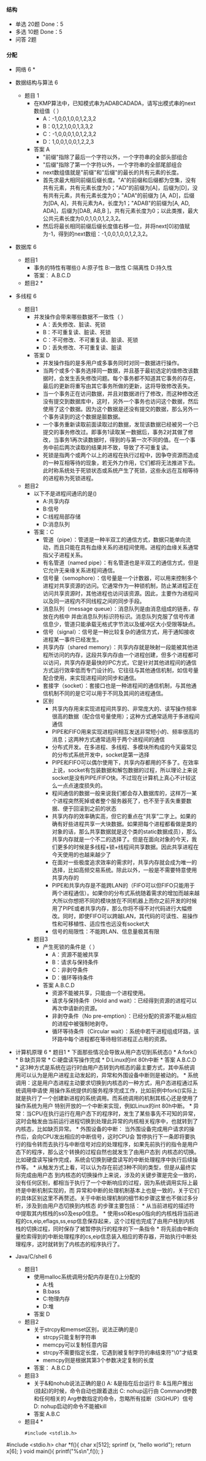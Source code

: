 #### 结构
* 单选 20题 Done：5
* 多选 10题 Done：5
* 问答 2题

#### 分配
* 网络    6
    * 
* 数据结构与算法    6
    * 题目 1
        * 在KMP算法中，已知模式串为ADABCADADA，请写出模式串的next数组值（ ）
            * A：-1,0,0,1,0,0,1,2,3,2
            * B：0,1,2,1,0,0,1,3,3,2
            * C：-1,0,0,0,1,0,1,2,3,2
            * D：1,0,0,1,0,0,1,2,2,3
        * 答案 A
            * "前缀"指除了最后一个字符以外，一个字符串的全部头部组合
            * "后缀"指除了第一个字符以外，一个字符串的全部尾部组合
            * next数组值就是"前缀"和"后缀"的最长的共有元素的长度。
            * 首先求最大相同前缀后缀长度。"A"的前缀和后缀都为空集，没有共有元素，共有元素长度为0；"AD"的前缀为[A]，后缀为[D]，没有共有元素，共有元素长度为0；"ADA"的前缀为 [A, AD]，后缀为[DA, A]，共有元素为A，长度为1；"ADAB"的前缀为[A, AD, ADA]，后缀为[DAB, AB,B ]，共有元素长度为0；以此类推，最大公共元素长度为0,0,1,0,0,1,2,3,2。
            * 然后将最长相同前缀后缀长度值右移一位，并将next[0]初值赋为-1，得到的next数组：-1,0,0,1,0,0,1,2,3,2。
* 数据库    6
    * 题目1
        * 事务的特性有哪些()
            A:原子性
            B:一致性
            C:隔离性
            D:持久性
        * 答案： A.B.C.D
    * 题目2
        * 
* 多线程    6
    * 题目1
        * 并发操作会带来哪些数据不一致性（ ）
            * A：丢失修改、脏读、死锁
            * B：不可重复读、脏读、死锁
            * C：不可修改、不可重复读、脏读、死锁
            * D：丢失修改、不可重复读、脏读
        * 答案 D
            * 并发操作指的是多用户或多事务同时对同一数据进行操作。
            * 当两个或多个事务选择同一数据，并且基于最初选定的值修改该数据时，会发生丢失修改问题。每个事务都不知道其它事务的存在，最后的更新将重写由其它事务所做的更新，这将导致修改丢失。
            * 当一个事务正在访问数据，并且对数据进行了修改，而这种修改还没有提交到数据库中，这时，另外一个事务也访问这个数据，然后使用了这个数据。因为这个数据是还没有提交的数据，那么另外一个事务读到的这个数据是脏数据。
            * 一个事务重新读取前面读取过的数据，发现该数据已经被另一个已提交的事务修改过。即事务1读取某一数据后，事务2对其做了修改，当事务1再次读数据时，得到的与第一次不同的值。在一个事务中前后两次读取的结果并不致，导致了不可重复读。
            * 死锁是指两个或两个以上的进程在执行过程中，因争夺资源而造成的一种互相等待的现象，若无外力作用，它们都将无法推进下去。此时称系统处于死锁状态或系统产生了死锁，这些永远在互相等待的进程称为死锁进程。
    * 题目2
        * 以下不是进程间通讯的是()
            * A:共享内存
            * B:信号
            * C:线程局部存储
            * D:消息队列
        * 答案：C
            * 管道（pipe）：管道是一种半双工的通信方式，数据只能单向流动，而且只能在具有血缘关系的进程间使用。进程的血缘关系通常指父子进程关系。
            * 有名管道（named pipe）：有名管道也是半双工的通信方式，但是它允许无亲缘关系进程间通信。
            * 信号量（semophore）：信号量是一个计数器，可以用来控制多个进程对共享资源的访问。它通常作为一种锁机制，防止某进程正在访问共享资源时，其他进程也访问该资源。因此，主要作为进程间以及同一进程内不同线程之间的同步手段。
            * 消息队列（message queue）：消息队列是由消息组成的链表，存放在内核中 并由消息队列标识符标识。消息队列克服了信号传递信息少，管道只能承载无格式字节流以及缓冲区大小受限等缺点。
            * 信号（signal）：信号是一种比较复杂的通信方式，用于通知接收进程某一事件已经发生。
            * 共享内存（shared memory）：共享内存就是映射一段能被其他进程所访问的内存，这段共享内存由一个进程创建，但多个进程都可以访问，共享内存是最快的IPC方式，它是针对其他进程间的通信方式运行效率低而专门设计的。它往往与其他通信机制，如信号量配合使用，来实现进程间的同步和通信。
            * 套接字（socket）：套接口也是一种进程间的通信机制，与其他通信机制不同的是它可以用于不同及其间的进程通信。
            * 区别
                * 共享内存用来实现进程间共享的、非常庞大的、读写操作频率很高的数据（配合信号量使用）；这种方式通常适用于多进程间通信
                * PIPE和FIFO用来实现进程间相互发送非常短小的、频率很高的消息；这两种方式通常适用于两个进程间的通信
                * 分布式开发。在多进程、多线程、多模块所构成的今天最常见的分布式系统开发中，socket是第一选择
                * PIPE和FIFO可以偶尔使用下，共享内存都用的不多了。在效率上说，socket有包装数据和解包数据的过程，所以理论上来说socket是没有PIPE/FIFO快。不过现在计算机上真心不计较这么一点点速度损失的。
                * 程间通信的数据一般来说我们都会存入数据库的，这样万一某个进程突然死掉或者整个服务器死了，也不至于丢失重要数据、便于回滚到之前的状态
                * 共享内存的效率确实高，但它的重点在“共享”二字上。如果的确有好些进程共享一大块数据。如果把每个进程都看做是类的对象的话，那么共享数据就是这个类的static数据成员），那么共享内存就是一个不二的选择了。但是在面向对象的今天，我们更多的时候是多线程+锁+线程间共享数据。因此共享进程在今天使用的也越来越少了
                * 在面对一些极度追求效率的需求时，共享内存就会成为唯一的选择，比如高频交易系统。除此以外，一般是不需要特意使用共享内存的
                * PIPE和共享内存是不能跨LAN的（FIFO可以但FIFO只能用于两个进程通信）。如果你的分布式系统随着需求的增加而越来越大所以你想把不同的模块放在不同机器上而你之前开发的时候用了PIPE或者共享内存，那么你将不得不对代码进行大幅修改。同时，即使FIFO可以跨越LAN，其代码的可读性、易操作性和可移植性、适应性也远没有socket大
                * 信号的局限性：不能跨LAN、信息量极其有限
        * 题目3
            * 产生死锁的条件是（ ）
                * A：资源不能被共享
                * B：请求与保持条件
                * C：非剥夺条件
                * D：循环等待条件
            * 答案 A.B.C.D
                * 资源不能被共享，只能由一个进程使用。
                * 请求与保持条件（Hold and wait）：已经得到资源的进程可以再次申请新的资源。
                * 非剥夺条件（No pre-emption）：已经分配的资源不能从相应的进程中被强制地剥夺。
                * 循环等待条件（Circular wait）：系统中若干进程组成环路，该环路中每个进程都在等待相邻进程正占用的资源。
 
* 计算机原理    6
        * 题目1
            * 下面那些情况会导致从用户态切到系统态()
                * A:fork()
                * B:缺页异常
                * C:硬盘读写操作完成
                * D:Linux的int 80h中断
            * 答案 A.B.C.D
                * 这3种方式是系统在运行时由用户态转到内核态的最主要方式，其中系统调用可以认为是用户进程主动发起的，异常和外围设备中断则是被动的。
                    * 系统调用：这是用户态进程主动要求切换到内核态的一种方式，用户态进程通过系统调用申请使 用操作系统提供的服务程序完成工作，比如前例中fork()实际上就是执行了一个创建新进程的系统调用。而系统调用的机制其核心还是使用了操作系统为用户 特别开放的一个中断来实现，例如Linux的int 80h中断。
                    * 异常：当CPU在执行运行在用户态下的程序时，发生了某些事先不可知的异常，这时会触发由当前运行进程切换到处理此异常的内核相关程序中，也就转到了内核态，比如缺页异常。
                    * 外围设备的中断： 当外围设备完成用户请求的操作后，会向CPU发出相应的中断信号，这时CPU会 暂停执行下一条即将要执行的指令转而去执行与中断信号对应的处理程序，如果先前执行的指令是用户态下的程序，那么这个转换的过程自然也就发生了由用户态到 内核态的切换。比如硬盘读写操作完成，系统会切换到硬盘读写的中断处理程序中执行后续操作等。
                * 从触发方式上看，可以认为存在前述3种不同的类型，但是从最终实际完成由用户态 到内核态的切换操作上来说，涉及的关键步骤是完全一致的，没有任何区别，都相当于执行了一个中断响应的过程，因为系统调用实际上最终是中断机制实现的，而 异常和中断的处理机制基本上也是一致的，关于它们的具体区别这里不再赘述。关于中断处理机制的细节和步骤这里也不做过多分析，涉及到由用户态切换到内核态 的步骤主要包括：
                    * 从当前进程的描述符中提取其内核栈的ss0及esp0信息。
                    * 使用ss0和esp0指向的内核栈将当前进程的cs,eip,eflags,ss,esp信息保存起来，这个过程也完成了由用户栈到内核栈的切换过程，同时保存了被暂停执行的程序的下一条指令
                    * 将先前由中断向量检索得到的中断处理程序的cs,eip信息装入相应的寄存器，开始执行中断处理程序，这时就转到了内核态的程序执行了。

* Java/C/shell    6
    * 题目1
        * 使用malloc系统调用分配内存是在()上分配的
            * A:栈
            * B:bass
            * C:物理内存
            * D:堆
        * 答案 D
    * 题目2
        * 关于strcpy和memset区别，说法正确的是()
            * strcpy只能复制字符串
            * memcpy可以复制任意内容
            * strcpy不需要指定长度，它遇到被复制字符的串结束符"\0"才结束
            * memcpy则是根据其第3个参数决定复制的长度
        * 答案： A.B.C.D
    * 题目3
        * 关于&和nohub说法正确的是()
            A: &是指在后台运行
            B: &当用户推出(挂起)的时候，命令自动也跟着退出
            C: nohup运行由 Command参数和任何相关的 Arg参数指定的命令，忽略所有挂断（SIGHUP）信号
            D: nohup启动的命令不能被kill
        * 答案 A.B.C
     * 题目4
         * 
         ```shell
         #include <stdlib.h>
#include <stdio.h>
char *f(){
        char x[512];
        sprintf (x, "hello world");
        return x[6];
}
void main(){
        printf("%s\n",f());
}
```   